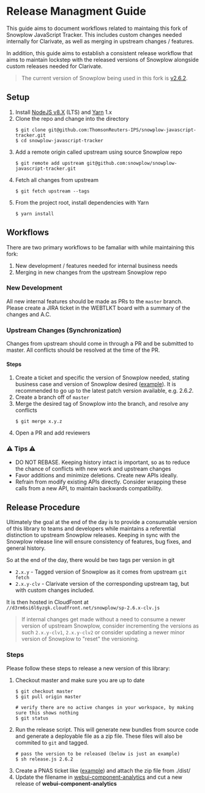# Release Managment Guide
This guide aims to document workflows related to maintaing this fork of Snowplow JavaScript Tracker.  This includes custom changes needed internally for Clarivate, as well as merging in upstream changes / features. 

In addition, this guide aims to establish a consistent release workflow that aims to maintain lockstep with the released versions of Snowplow alongside custom releases needed for Clarivate.

> The current version of Snowplow being used in this fork is [v2.6.2](https://github.com/snowplow/snowplow-javascript-tracker/releases/tag/2.6.2).

## Setup
1. Install [NodeJS v8.X](https://nodejs.org/en/download/) (LTS) and [Yarn](https://yarnpkg.com/en/docs/install#mac-stable) 1.x
1. Clone the repo and change into the directory
    ```
    $ git clone git@github.com:ThomsonReuters-IPS/snowplow-javascript-tracker.git
    $ cd snowplow-javascript-tracker
    ```
1. Add a remote origin called upstream using source Snowplow repo
    ```
    $ git remote add upstream git@github.com:snowplow/snowplow-javascript-tracker.git
    ```
1. Fetch all changes from upstream
    ```
    $ git fetch upstream --tags
    ```
1. From the project root, install dependencies with Yarn
    ```shell
    $ yarn install
    ```

## Workflows
There are two primary workflows to be famaliar with while maintaining this fork:
1. New development / features needed for internal business needs
1. Merging in new changes from the upstream Snowplow repo

### New Development 
All new internal features should be made as PRs to the `master` branch.  Please create a JIRA ticket in the WEBTLKT board with a summary of the changes and A.C.

### Upstream Changes (Synchronization)
Changes from upstream should come in through a PR and be submitted to master.  All conflicts should be resolved at the time of the PR.

#### Steps
1. Create a ticket and specific the version of Snowplow needed, stating business case and version of Snowplow desired ([example](https://jira.clarivate.io/browse/WEBTLKT-1628)).  It is recommended to go up to the latest patch version available, e.g. 2.6._2_.
1. Create a branch off of `master`
1. Merge the desired tag of Snowplow into the branch, and resolve any conflicts
    ```
    $ git merge x.y.z
    ```
1. Open a PR and add reviewers


### ⚠️ Tips ⚠️
- DO NOT REBASE.  Keeping history intact is important, so as to reduce the chance of conflicts with new work and upstream changes
- Favor additions and minimize deletions.  Create new APIs ideally.
- Refrain from modify existing APIs directly.  Consider wrapping these calls from a new API, to maintain backwards compatibility.


## Release Procedure
Ultimately the goal at the end of the day is to provide a consumable version of this library to teams and developers while maintains a referential distinction to upstream Snowplow releases.  Keeping in sync with the Snowplow release line will ensure consistency of features, bug fixes, and general history.

So at the end of the day, there would be two tags per version in git
- `2.x.y` - Tagged version of Snowplow as it comes from upstream `git fetch`
- `2.x.y-clv` - Clarivate version of the corresponding upstream tag, but with custom changes included.

It is then hosted in CloudFront at `//d3rm6si6l6yzgk.cloudfront.net/snowplow/sp-2.6.x-clv.js`

> If internal changes get made without a need to consume a newer version of upstream Snowplow, consider incrementing the versions as such `2.x.y-clv1`, `2.x.y-clv2` or consider updating a newer minor version of Snowplow to "reset" the versioning.

### Steps
Please follow these steps to release a new version of this library:
1. Checkout master and make sure you are up to date
    ```shell
    $ git checkout master
    $ git pull origin master

    # verify there are no active changes in your workspace, by making sure this shows nothing
    $ git status
    ```
1. Run the release script.  This will generate new bundles from source code and generate a deployable file as a zip file.  These files will also be commited to `git` and tagged.
    ```shell
    # pass the version to be released (below is just an example)
    $ sh release.js 2.6.2
    ```
1. Create a PNAS ticket like ([example](https://jira.clarivate.io/browse/PNAS-2660)) and attach the zip file from ./dist/
1. Update the filename in [webui-component-analytics](https://github.com/ThomsonReuters-IPS/webui-component-analytics/blob/master/src/modules/analytics/run/analytics-run.js#L44) and cut a new release of **webui-component-analytics**